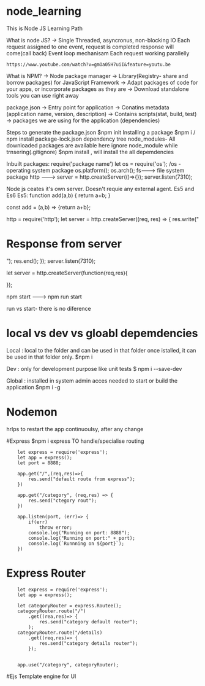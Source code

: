 # node_learning
This is Node JS Learning Path

What is node JS?
    -> Single Threaded, asyncronus, non-blocking IO 
            Each request assigned to one event, request is completed response will come(call back)
            Event loop mechanisam
            Each request working parallelly
    
    https://www.youtube.com/watch?v=gmOa05H7uiI&feature=youtu.be

What is NPM?
    -> Node package manager
    -> Library(Registry- share and borrow packages) for JavaScript Framework
    -> Adapt packages of code for your apps, or incorporate packages as they are
    -> Download standalone tools you can use right away

package.json
    -> Entry point for application
    -> Conatins metadata (application name, version, description)
    -> Contains scripts(stat, build, test)
    -> packages we are using for the application (dependencies)

Steps to generate the package.json
    $npm init 
Installing  a package
    $npm i <packagename>  / npm install <packagename>
        package-lock.json dependency tree
        node_modules- All downloaded packages are available here
                      ignore node_module while trnsering(.gitignore)
                      $npm install , will install the all depemdencies

Inbuilt packages: require('package name')
                    let os = require('os');  /os - operating system package
                    os.platform(); os.arch();
                    fs---> file system package
                    http ---> server = http.createServer(()=>{});
                                server.listen(7310);


Node js ceates it's own server. Doesn't requie any external agent.
Es5 and Es6
Es5: 
function add(a,b) {
    return a+b;
}

const add = (a,b) => {return a+b};



http = require('http');
let server = http.createServer((req, res) => {
    res.write("<h1>Response from server</h1>");
    res.end();
});
server.listen(7310);

let server = http.createServer(function(req,res){

});

npm start ---> npm run start

run vs start- there is no diference

# local vs dev vs gloabl depemdencies

Local : 
		local to the folder 
		and can be used in that folder
		once istalled, it can be used in that folder only.
			$npm i <packagename>

Dev   : only for development purpose like unit tests
			$ npm i --save-dev <packagename>
		
Global :  installed in system
		  admin acces needed 
		  to start or build the application
			$npm i -g <packagename>
# Nodemon
hrlps to restart the app continuoulsy, after any change

#Express 
		$npm i express
        TO handle/specialise routing		

		let express = require('express');
		let app = express();
		let port = 8888;
		
		app.get("/",(req,res)=>{
			res.send("default route from express");
		})
		
		app.get("/category", (req,res) => {
			res.send("ctegory rout");
		})
		
		app.listen(port, (err)=> {
			if(err)
				throw error;
			console.log("Running on port: 8888");
			console.log("Running on port:" + port);
			console.log(`Runnning on ${port}`);
		})
		
		
# Express Router
		let express = require('express');
		let app = express();
		
		let categoryRouter = express.Routee();
		categoryRouter.route("/")
			.get((rea,res)=> {
				res.send("category default router");
			);
		categoryRouter.route("/details)
			.get((req,res)=> {
				res.send("category details router");
			});
		
		
		app.use("/category", categoryRouter);
		
		
		
#Ejs 
		Template engine for UI















